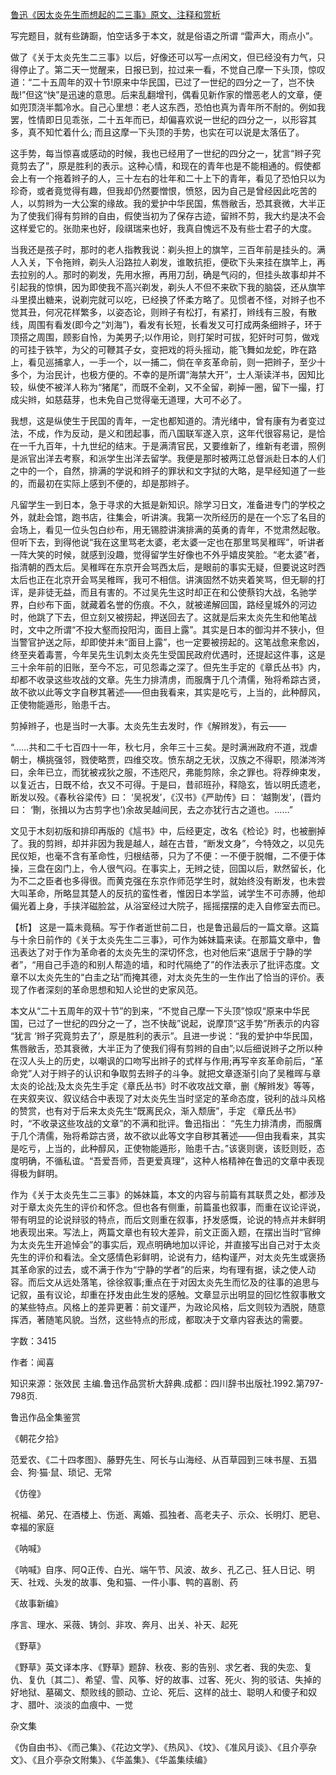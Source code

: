 [鲁迅《因太炎先生而想起的二三事》原文、注释和赏析](https://www.vrrw.net/wx/9802.html)

写完题目，就有些踌蹰，怕空话多于本文，就是俗语之所谓 “雷声大，雨点小”。

做了《关于太炎先生二三事》以后，好像还可以写一点闲文，但已经没有力气，只得停止了。第二天一觉醒来，日报已到，拉过来一看，不觉自己摩一下头顶，惊叹道：“二十五周年的双十节!原来中华民国，已过了一世纪的四分之一了，岂不快哉!”但这“快”是迅速的意思。后来乱翻增刊，偶看见新作家的憎恶老人的文章，便如兜顶浇半瓢冷水。自己心里想：老人这东西，恐怕也真为青年所不耐的。例如我罢，性情即日见乖张，二十五年而已，却偏喜欢说一世纪的四分之一，以形容其多，真不知忙着什么; 而且这摩一下头顶的手势，也实在可以说是太落伍了。

这手势，每当惊喜或感动的时候，我也已经用了一世纪的四分之一，犹言“辫子究竟剪去了”，原是胜利的表示。这种心情，和现在的青年也是不能相通的。假使都会上有一个拖着辫子的人，三十左右的壮年和二十上下的青年，看见了恐怕只以为珍奇，或者竟觉得有趣，但我却仍然要憎恨，愤怒，因为自己是曾经因此吃苦的人，以剪辫为一大公案的缘故。我的爱护中华民国，焦唇敝舌，恐其衰微，大半正为了使我们得有剪辫的自由，假使当初为了保存古迹，留辫不剪，我大约是决不会这样爱它的。张勋来也好，段祺瑞来也好，我真自愧远不及有些士君子的大度。

当我还是孩子时，那时的老人指教我说：剃头担上的旗竿，三百年前是挂头的。满人入关，下令拖辫，剃头人沿路拉人剃发，谁敢抗拒，便砍下头来挂在旗竿上，再去拉别的人。那时的剃发，先用水擦，再用刀刮，确是气闷的，但挂头故事却并不引起我的惊惧，因为即使我不高兴剃发，剃头人不但不来砍下我的脑袋，还从旗竿斗里摸出糖来，说剃完就可以吃，已经换了怀柔方略了。见惯者不怪，对辫子也不觉其丑，何况花样繁多，以姿态论，则辫子有松打，有紧打，辫线有三股，有散线，周围有看发(即今之“刘海”)，看发有长短，长看发又可打成两条细辫子，环于顶搭之周围，顾影自怜，为美男子;以作用论，则打架时可拔，犯奸时可剪，做戏的可挂于铁竿，为父的可鞭其子女，变把戏的将头摇动，能飞舞如龙蛇，昨在路上，看见巡捕拿人，一手一个，以一捕二，倘在辛亥革命前，则一把辫子，至少十多个，为治民计，也极方便的。不幸的是所谓“海禁大开”，士人渐读洋书，因知比较，纵使不被洋人称为“猪尾”，而既不全剃，又不全留，剃掉一圈，留下一撮，打成尖辫，如慈菇芽，也未免自己觉得毫无道理，大可不必了。

我想，这是纵使生于民国的青年，一定也都知道的。清光绪中，曾有康有为者变过法，不成，作为反动，是义和团起事，而八国联军遂入京，这年代很容易记，是恰在一千九百年，十九世纪的结末。于是满清官民，又要维新了，维新有老谱，照例是派官出洋去考察，和派学生出洋去留学。我便是那时被两江总督派赴日本的人们之中的一个，自然，排满的学说和辫子的罪状和文字狱的大略，是早经知道了一些的，而最初在实际上感到不便的，却是那辫子。

凡留学生一到日本，急于寻求的大抵是新知识。除学习日文，准备进专门的学校之外，就赴会馆，跑书店，往集会，听讲演。我第一次所经历的是在一个忘了名目的会场上，看见一位头包白纱布，用无锡腔讲演排满的英勇的青年，不觉肃然起敬。但听下去，到得他说“我在这里骂老太婆，老太婆一定也在那里骂吴稚晖”，听讲者一阵大笑的时候，就感到没趣，觉得留学生好像也不外乎嬉皮笑脸。“老太婆”者，指清朝的西太后。吴稚晖在东京开会骂西太后，是眼前的事实无疑，但要说这时西太后也正在北京开会骂吴稚晖，我可不相信。讲演固然不妨夹着笑骂，但无聊的打诨，是非徒无益，而且有害的。不过吴先生这时却正在和公使蔡钧大战，名驰学界，白纱布下面，就藏着名誉的伤痕。不久，就被递解回国，路经皇城外的河边时，他跳了下去，但立刻又被捞起，押送回去了。这就是后来太炎先生和他笔战时，文中之所谓“不投大壑而投阳沟，面目上露”。其实是日本的御沟并不狭小，但当警官护送之际，却即使并未“面目上露”，也一定要被捞起的。这笔战愈来愈凶，终至夹着毒詈，今年吴先生讥刺太炎先生受国民政府优遇时，还提起这件事，这是三十余年前的旧账，至今不忘，可见怨毒之深了。但先生手定的《章氏丛书》内，却都不收录这些攻战的文章。先生力排清虏，而服膺于几个清儒，殆将希踪古贤，故不欲以此等文字自秽其著述——但由我看来，其实是吃亏，上当的，此种醇风，正使物能遁形，贻患千古。

剪掉辫子，也是当时一大事。太炎先生去发时，作《解辫发》，有云——

“……共和二千七百四十一年，秋七月，余年三十三矣。是时满洲政府不道，戕虐朝士，横挑强邻，戮使略贾，四维交攻。愤东胡之无状，汉族之不得职，陨涕涔涔曰，余年已立，而犹被戎狄之服，不违咫尺，弗能剪除，余之罪也。将荐绅束发，以复近古，日既不给，衣又不可得。于是曰，昔祁班孙，释隐玄，皆以明氏遗老，断发以殁。《春秋谷梁传》曰： ‘吴祝发’，《汉书》《严助传》曰： ‘越劗发’，(晋灼曰： ‘劗，张揖以为古剪字也’)余故吴越间民，去之亦犹行古之道也。……”

文见于木刻初版和排印再版的《訄书》中，后经更定，改名《检论》时，也被删掉了。我的剪辫，却并非因为我是越人，越在古昔，“断发文身”，今特效之，以见先民仪矩，也毫不含有革命性，归根结蒂，只为了不便：一不便于脱帽，二不便于体操，三盘在囟门上，令人很气闷。在事实上，无辫之徒，回国以后，默然留长，化为不二之臣者也多得很。而黄克强在东京作师范学生时，就始终没有断发，也未尝大叫革命，所略显其楚人的反抗的蛮性者，惟因日本学监，诫学生不可赤膊，他却偏光着上身，手挟洋磁脸盆，从浴室经过大院子，摇摇摆摆的走入自修室去而已。



【析】 这是一篇未竟稿。写于作者逝世前二日，也是鲁迅最后的一篇文章。这篇与十余日前作的《关于太炎先生二三事》，可作为姊妹篇来读。在那篇文章中，鲁迅表达了对于作为革命者的太炎先生的深切怀念，也对他后来“退居于宁静的学者”，“用自己手造的和别人帮造的墙，和时代隔绝了”的作法表示了批评态度。文章不以太炎先生的“白圭之玷”而掩其德，对太炎先生的一生作出了恰当的评价。表现了作者深刻的革命思想和知人论世的史家风范。

本文从“二十五周年的双十节”的到来，“不觉自己摩一下头顶”惊叹“原来中华民国，已过了一世纪的四分之一了，岂不快哉”说起，说摩顶“这手势”所表示的内容 “犹言 ‘辫子究竟剪去了’，原是胜利的表示”。且进一步说：“我的爱护中华民国，焦唇敝舌，恐其衰微，大半正为了使我们得有剪辫的自由”;以后细说辫子之所以种在汉人头上的历史，以嘲讽的口吻写出辫子的式样与作用;再写辛亥革命前后，“革命党”人对于辫子的认识和争取剪去辫子的斗争。就把文章逐渐引向了吴稚晖与章太炎的论战;及太炎先生手定《章氏丛书》时不收攻战文章，删《解辫发》等等，在夹叙夹议、叙议结合中表现了对太炎先生当时坚定的革命态度，锐利的战斗风格的赞赏，也有对于后来太炎先生“既离民众，渐入颓唐”，手定 《章氏丛书》时，“不收录这些攻战的文章”的不满和批评。鲁迅指出： “先生力排清虏，而服膺于几个清儒，殆将希踪古贤，故不欲以此等文字自秽其著述——但由我看来，其实是吃亏，上当的，此种醇风，正使物能遁形，贻患千古。”该褒则褒，该贬则贬，态度明确，不循私谊。“吾爱吾师，吾更爱真理”，这种人格精神在鲁迅的文章中表现得极为鲜明。

作为《关于太炎先生二三事》的姊妹篇，本文的内容与前篇有其联贯之处，都涉及对于章太炎先生的评价和怀念。但也各有侧重，前篇虽也叙事，而重在议论评说，带有明显的论说辩驳的特点，而后文则重在叙事，抒发感慨，论说的特点并未鲜明地表现出来。写法上，两篇文章也有较大差异，前文正面入题，在摆出当时“官绅为太炎先生开追悼会”的事实后，观点明确地加以评论，并直接写出自己对于太炎先生的评价和看法。全文感情色彩鲜明，论说有力，结构谨严，对太炎先生或褒扬其革命家的过去，或不满于作为“宁静的学者”的后来，均有理有据，读之使人动容。而后文从远处落笔，徐徐叙事;重点在于对因太炎先生而忆及的往事的追思与记叙，虽有议论，却重在抒发由此生发的感触。文章显示出明显的回忆性叙事散文的某些特点。风格上的差异更著：前文谨严，为政论风格，后文则较为洒脱，随意挥洒，著随笔风貌。当然，这些特点的形成，都取决于文章内容表达的需要。

字数：3415

作者：闻喜

知识来源：张效民 主编.鲁迅作品赏析大辞典.成都：四川辞书出版社.1992.第797-798页.

鲁迅作品全集鉴赏

《朝花夕拾》

范爱农、《二十四孝图》、藤野先生、阿长与山海经、从百草园到三味书屋、五猖会、狗·猫·鼠、琐记、无常

《仿徨》

祝福、弟兄、在酒楼上、伤逝、离婚、孤独者、高老夫子、示众、长明灯、肥皂、幸福的家庭

《呐喊》

《呐喊》自序、阿Q正传、白光、端午节、风波、故乡、孔乙己、狂人日记、明天、社戏、头发的故事、兔和猫、一件小事、鸭的喜剧、药

《故事新编》

序言、理水、采薇、铸剑、非攻、奔月、出关、补天、起死

《野草》

《野草》英文译本序、《野草》题辞、秋夜、影的告别、求乞者、我的失恋、复仇、复仇〔其二〕、希望、雪、风筝、好的故事、过客、死火、狗的驳诘、失掉的好地狱、墓碣文、颓败线的颤动、立论、死后、这样的战士、聪明人和傻子和奴才、腊叶、淡淡的血痕中、一觉

杂文集

《伪自由书》、《而己集》、《花边文学》、《热风》、《坟》、《准风月谈》、《且介亭杂文》、《且介亭杂文附集》、《华盖集》、《华盖集续编》

